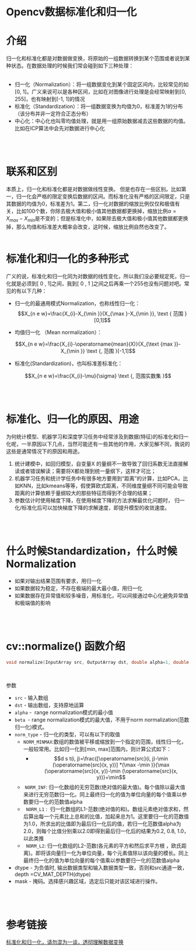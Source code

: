 # Opencv数据标准化和归一化



# 介绍
归一化和标准化都是对数据做变换，将原始的一组数据转换到某个范围或者说到某种状态。在数据处理的时候我们常会碰到如下三种处理：
<br />
<br />

- 归一化（Normalization）：将一组数据变化到某个固定区间内，比较常见的如[0, 1]。广义来说可以是各种区间，比如在对图像进行处理是会经常映射到[0, 255]，也有映射到[-1, 1]的情况
- 标准化（Standardization）：将一组数据变换为均值为0，标准差为1的分布（该分布并非一定符合正态分布）
- 中心化：中心化也叫零均值处理，就是用一组原始数据减去这些数据的均值。比如在ICP算法中会先对数据进行中心化

<br />
<br />

# 联系和区别
本质上，归一化和标准化都是对数据做线性变换。
但是也存在一些区别。比如第一，归一化会严格的限定变换后数据的区间。而标准化没有严格的区间限定，只是其数据的均值为0，标准差为1。第二，归一化对数据的缩放比例仅仅和极值有关，比如100个数，你除去极大值和极小值其他数据都更换掉，缩放比例$\alpha = X_{max}-X_{min}$是不变的；但是标准化中，如果除去极大值和极小值其他数据都更换掉，那么均值和标准差大概率会改变，这时候，缩放比例自然也改变了。
<br />
<br />


# 标准化和归一化的多种形式
广义的说，标准化和归一化同为对数据的线性变化，所以我们没必要规定死，归一化就是必须到[ 0 , 1]之间，我到[ 0 , 1 ]之间之后再乘一个255也没有问题对吧。常见的有以下几种：

- 归一化的最通用模式Normalization，也称线性归一化：
$$X_{n e w}=\frac{X_{i}-X_{\min }}{X_{\max }-X_{\min }}, \text { 范围 }[0,1]$$


- 均值归一化 （Mean normalization）：

$$X_{n e w}=\frac{X_{i}-\operatorname{mean}(X)}{X_{\text {max }}-X_{\min }} \text {, 范围 }[-1,1]$$

- 标准化(Standardization)，也叫标准差标准化：

$$X_{n e w}=\frac{X_{i}-\mu}{\sigma} \text {, 范围实数集 }$$

<br />
<br />

# 标准化、归一化的原因、用途
为何统计模型、机器学习和深度学习任务中经常涉及到数据(特征)的标准化和归一化呢，一半原因以下几点，当然可能还有一些其他的作用，大家见解不同，我说的这些是通常情况下的原因和用途。

1. 统计建模中，如回归模型，自变量X 的量纲不一致导致了回归系数无法直接解读或者错误解读；需要将X都处理到统一量纲下，这样才可比；
1. 机器学习任务和统计学任务中有很多地方要用到“距离”的计算，比如PCA，比如KNN，比如kmeans等等，假使算欧式距离，不同维度量纲不同可能会导致距离的计算依赖于量纲较大的那些特征而得到不合理的结果；
1. 参数估计时使用梯度下降，在使用梯度下降的方法求解最优化问题时， 归一化/标准化后可以加快梯度下降的求解速度，即提升模型的收敛速度。

<br />
<br />

# 什么时候Standardization，什么时候Normalization

- 如果对输出结果范围有要求，用归一化
- 如果数据较为稳定，不存在极端的最大最小值，用归一化
- 如果数据存在异常值和较多噪音，用标准化，可以间接通过中心化避免异常值和极端值的影响

<br />
<br />

# cv::normalize() 函数介绍
```cpp
void normalize(InputArray src, OutputArray dst, double alpha=1, double beta=0, int norm_type=NORM_L2, int dtype=-1, InputArray mask=noArray());
```

<br />

参数

- `src`  - 输入数组
- `dst` - 输出数组，支持原地运算
- `alpha` -  range normalization模式的最小值
- `beta `- range normalization模式的最大值，不用于norm normalization(范数归一化)模式。
- `norm_type` - 归一化的类型，可以有以下的取值
   - `NORM_MINMAX`:数组的数值被平移或缩放到一个指定的范围，线性归一化，一般较常用。比如归一化到[min, max]范围内，则计算公式如下：
      - $$d s t(i, j)=\frac{[\operatorname{src}(i, j)-\min (\operatorname{src}(x, y))] *(\max -\min )}{\max (\operatorname{src}(x, y))-\min (\operatorname{src}(x, y))}+\min$$
   -  `NORM_INF`: 归一化数组的无穷范数(绝对值的最大值)。每个值除以最大值来进行无穷范数归一化。同上最终归一化的值为单位向量的每个值乘以参数要归一化的范数值alpha
   - ` NORM_L1` :  归一化数组的L1-范数(绝对值的和)。数组元素绝对值求和，然后算出每一个元素比上总和的比值，加起来总为1。这里要归一化的范数值为1.0，所求出的比值即为最后归一化后的值，若归一化范数值alpha为2.0，则每个比值分别乘以2.0即得到最后归一化后的结果为0.2, 0.8, 1.0，以此类推
   - ` NORM_L2`: 归一化数组的L2-范数(各元素的平方和然后求平方根 ，欧氏距离)。即将该向量归一化为单位向量，每个元素值除以该向量的模长。同上最终归一化的值为单位向量的每个值乘以参数要归一化的范数值alpha
- dtype - 为负值时, 输出数据类型和输入数据类型一致，否则和src通道一致，depth =CV_MAT_DEPTH(dtype)
- mask -  掩码。选择感兴趣区域，选定后只能对该区域进行操作。

<br />
<br />

# 参考链接

[标准化和归一化，请勿混为一谈，透彻理解数据变换](https://blog.csdn.net/weixin_36604953/article/details/102652160)





